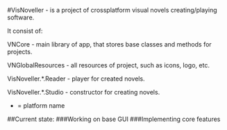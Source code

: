 #VisNoveller - is a project of crossplatform visual novels creating/playing software.

It consist of:

VNCore - main library of app, that stores base classes and methods for projects. 

VNGlobalResources - all resources of project, such as icons, logo, etc.

VisNoveller.*.Reader - player for created novels. 

VisNoveller.*.Studio - constructor for creating novels.

* = platform name

##Current state:
###Working on base GUI
###Implementing core features
